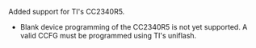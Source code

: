 Added support for TI's CC2340R5.

- Blank device programming of the CC2340R5 is not yet supported. A valid CCFG must be programmed using TI's uniflash.
